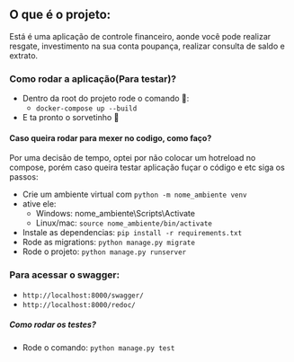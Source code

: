 ## O que é o projeto:
Está é uma aplicação de controle financeiro, aonde você pode realizar resgate, investimento na sua conta poupança, realizar consulta de saldo e extrato.

### Como rodar a aplicação(Para testar)?
- Dentro da root do projeto rode o comando 🐳:
    - ```docker-compose up --build```
- E ta pronto o sorvetinho 🍧

#### Caso queira rodar para mexer no codigo, como faço?
Por uma decisão de tempo, optei por não colocar um hotreload no compose, porém caso queira testar aplicação fuçar o código e etc siga os passos:

- Crie um ambiente virtual com ```python -m nome_ambiente venv```
- ative ele:
    - Windows: nome_ambiente\Scripts\Activate
    - Linux/mac: ```source nome_ambiente/bin/activate```
- Instale as dependencias: ```pip install -r requirements.txt```
- Rode as migrations: ```python manage.py migrate```
- Rode o projeto: ```python manage.py runserver```

### Para acessar o swagger:
- ```http://localhost:8000/swagger/```
- ```http://localhost:8000/redoc/```


##### Como rodar os testes?
- Rode o comando: ```python manage.py test```